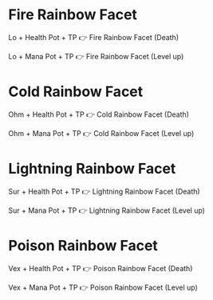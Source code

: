 # Fire Rainbow Facet

Lo + Health Pot + TP :point_right: Fire Rainbow Facet (Death)

Lo + Mana Pot + TP :point_right: Fire Rainbow Facet (Level up)



# Cold Rainbow Facet

Ohm + Health Pot + TP :point_right: Cold Rainbow Facet (Death)

Ohm + Mana Pot + TP :point_right: Cold Rainbow Facet (Level up)



# Lightning Rainbow Facet

Sur + Health Pot + TP :point_right: Lightning Rainbow Facet (Death)

Sur + Mana Pot + TP :point_right: Lightning Rainbow Facet (Level up)



# Poison Rainbow Facet

Vex + Health Pot + TP :point_right: Poison Rainbow Facet (Death)

Vex + Mana Pot + TP :point_right: Poison Rainbow Facet (Level up)